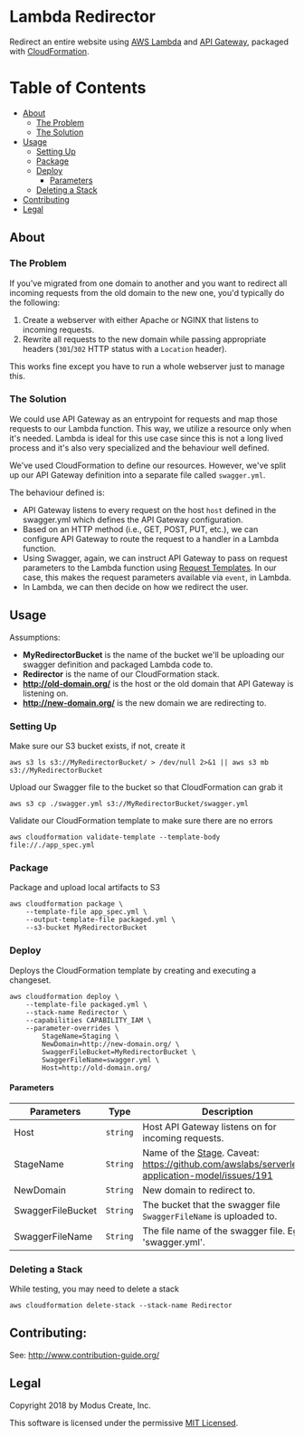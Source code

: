 # Lambda Redirector
Redirect an entire website using [AWS Lambda](https://aws.amazon.com/lambda/) and [API Gateway](https://aws.amazon.com/api-gateway/), packaged with [CloudFormation](https://aws.amazon.com/cloudformation/).

# Table of Contents
 - [About](#about)
   - [The Problem](#the-problem)
   - [The Solution](#the-solution)
 - [Usage](#usage)
   - [Setting Up](#setting-up)
   - [Package](#package)
   - [Deploy](#deploy)
     - [Parameters](#parameters)
   - [Deleting a Stack](#deleting-a-stack)
 - [Contributing](#contributing)
 - [Legal](#legal)

## About
### The Problem
If you've migrated from one domain to another and you want to redirect all incoming requests from the old domain to the new one, you'd typically do the following:
1. Create a webserver with either Apache or NGINX that listens to incoming requests.
2. Rewrite all requests to the new domain while passing appropriate headers (`301`/`302` HTTP status with a `Location` header).

This works fine except you have to run a whole webserver just to manage this.

### The Solution
We could use API Gateway as an entrypoint for requests and map those requests to our Lambda function. This way, we utilize a resource only when it's needed. Lambda is ideal for this use case since this is not a long lived process and it's also very specialized and the behaviour well defined.

We've used CloudFormation to define our resources. However, we've split up our API Gateway definition into a separate file called `swagger.yml`.

The behaviour defined is:
 - API Gateway listens to every request on the host `host` defined in the swagger.yml which defines the API Gateway configuration.
 - Based on an HTTP method (i.e., GET, POST, PUT, etc.), we can configure API Gateway to route the request to a handler in a Lambda function.
 - Using Swagger, again, we can instruct API Gateway to pass on request parameters to the Lambda function using [Request Templates](https://docs.aws.amazon.com/apigateway/latest/developerguide/api-gateway-mapping-template-reference.html). In our case, this makes the request parameters available via `event`, in Lambda.
 - In Lambda, we can then decide on how we redirect the user.

## Usage
Assumptions:
 - **MyRedirectorBucket** is the name of the bucket we'll be uploading our swagger definition and packaged Lambda code to.
 - **Redirector** is the name of our CloudFormation stack.
 - **http://old-domain.org/** is the host or the old domain that API Gateway is listening on.
 - **http://new-domain.org/** is the new domain we are redirecting to.

### Setting Up
Make sure our S3 bucket exists, if not, create it
```
aws s3 ls s3://MyRedirectorBucket/ > /dev/null 2>&1 || aws s3 mb s3://MyRedirectorBucket
```

Upload our Swagger file to the bucket so that CloudFormation can grab it
```
aws s3 cp ./swagger.yml s3://MyRedirectorBucket/swagger.yml
```

Validate our CloudFormation template to make sure there are no errors
```
aws cloudformation validate-template --template-body file://./app_spec.yml
```

### Package
Package and upload local artifacts to S3
```
aws cloudformation package \
    --template-file app_spec.yml \
    --output-template-file packaged.yml \
    --s3-bucket MyRedirectorBucket
```

### Deploy
Deploys the CloudFormation template by creating and executing a changeset.
```
aws cloudformation deploy \
    --template-file packaged.yml \
    --stack-name Redirector \
    --capabilities CAPABILITY_IAM \
    --parameter-overrides \
        StageName=Staging \
        NewDomain=http://new-domain.org/ \
        SwaggerFileBucket=MyRedirectorBucket \
        SwaggerFileName=swagger.yml \
        Host=http://old-domain.org/
```

#### Parameters
Parameters | Type | Description
---|:---:|---
Host | `string` | Host API Gateway listens on for incoming requests.
StageName | `String` | Name of the [Stage](https://docs.aws.amazon.com/apigateway/latest/developerguide/set-up-stages.html). Caveat: https://github.com/awslabs/serverless-application-model/issues/191
NewDomain | `String` | New domain to redirect to.
SwaggerFileBucket | `String` | The bucket that the swagger file `SwaggerFileName` is uploaded to.
SwaggerFileName | `String` | The file name of the swagger file. Eg: 'swagger.yml'.

### Deleting a Stack
While testing, you may need to delete a stack
```
aws cloudformation delete-stack --stack-name Redirector
```

## Contributing:
See: http://www.contribution-guide.org/

## Legal
Copyright 2018 by Modus Create, Inc. 

This software is licensed under the permissive [MIT Licensed](LICENSE.md).